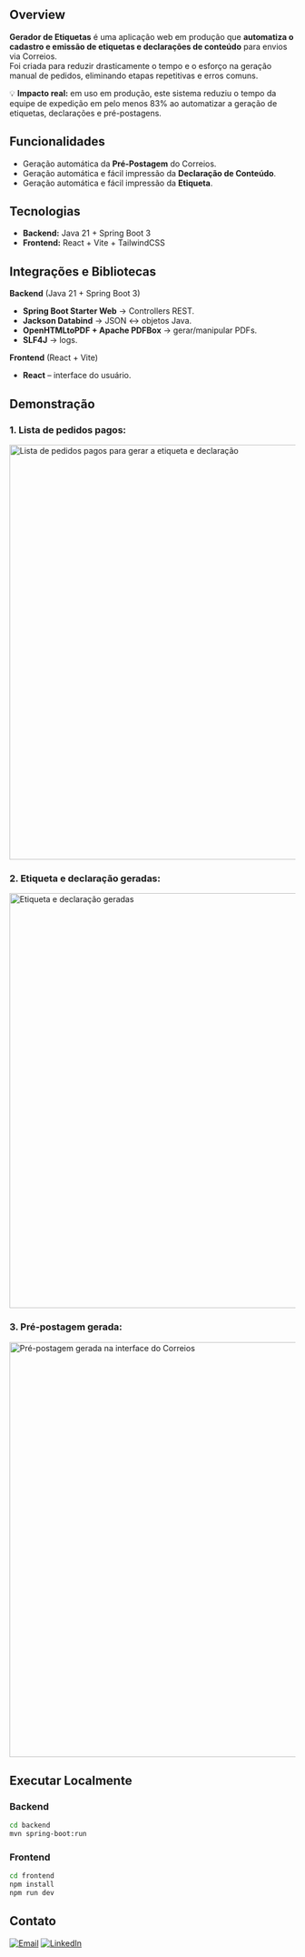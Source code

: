 ## Overview
**Gerador de Etiquetas** é uma aplicação web em produção que **automatiza o cadastro e emissão de etiquetas e declarações de conteúdo** para envios via Correios.  
Foi criada para reduzir drasticamente o tempo e o esforço na geração manual de pedidos, eliminando etapas repetitivas e erros comuns.

💡 **Impacto real:** em uso em produção, este sistema reduziu o tempo da equipe de expedição em pelo menos 83% ao automatizar a geração de etiquetas, declarações e pré-postagens.

## Funcionalidades
- Geração automática da **Pré-Postagem** do Correios.
- Geração automática e fácil impressão da **Declaração de Conteúdo**.
- Geração automática e fácil impressão da **Etiqueta**.

## Tecnologias
- **Backend:** Java 21 + Spring Boot 3  
- **Frontend:** React + Vite + TailwindCSS  

## Integrações e Bibliotecas
**Backend** (Java 21 + Spring Boot 3)  
- **Spring Boot Starter Web** → Controllers REST. 
- **Jackson Databind** → JSON ↔ objetos Java. 
- **OpenHTMLtoPDF + Apache PDFBox** → gerar/manipular PDFs.
- **SLF4J** → logs.

**Frontend** (React + Vite)  
- **React** – interface do usuário.  

## Demonstração
### 1. Lista de pedidos pagos:
<img src="https://github.com/user-attachments/assets/e129bad9-5144-4667-8aa8-b0a874fdfb47"
     alt="Lista de pedidos pagos para gerar a etiqueta e declaração"
     width="730"/>
### 2. Etiqueta e declaração geradas:     
<img src="https://github.com/user-attachments/assets/fee9aaf9-fe05-4a09-b8e1-be455832fad4"
     alt="Etiqueta e declaração geradas"
     width="730"/>
### 3. Pré-postagem gerada:     
<img src="https://github.com/user-attachments/assets/c43c90d4-b351-429c-a515-4375977e80e4"
     alt="Pré-postagem gerada na interface do Correios"
     width="730"/>

## Executar Localmente

### Backend
```bash
cd backend
mvn spring-boot:run
```
### Frontend
```bash
cd frontend
npm install
npm run dev
```

## Contato
[![Email](https://img.shields.io/badge/Email-otto.bfa%40gmail.com-red?logo=gmail)](mailto:otto.bfa@gmail.com)
[![LinkedIn](https://img.shields.io/badge/LinkedIn-Otto%20Balieiro-blue?logo=linkedin)](https://www.linkedin.com/in/otto-balieiro)

